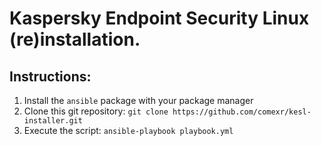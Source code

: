 Kaspersky Endpoint Security Linux (re)installation.
=======================================================================

Instructions:
-------------
1. Install the `ansible` package with your package manager
2. Clone this git repository: `git clone https://github.com/comexr/kesl-installer.git`
3. Execute the script: `ansible-playbook playbook.yml`
